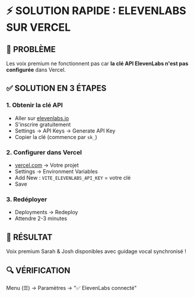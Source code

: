 # ⚡ SOLUTION RAPIDE : ELEVENLABS SUR VERCEL

## 🎯 **PROBLÈME**
Les voix premium ne fonctionnent pas car **la clé API ElevenLabs n'est pas configurée** dans Vercel.

## ✅ **SOLUTION EN 3 ÉTAPES**

### **1. Obtenir la clé API**
- Aller sur [elevenlabs.io](https://elevenlabs.io)
- S'inscrire gratuitement
- Settings → API Keys → Generate API Key
- Copier la clé (commence par `sk_`)

### **2. Configurer dans Vercel**
- [vercel.com](https://vercel.com) → Votre projet
- Settings → Environment Variables
- Add New : `VITE_ELEVENLABS_API_KEY` = votre clé
- Save

### **3. Redéployer**
- Deployments → Redeploy
- Attendre 2-3 minutes

## 🎉 **RÉSULTAT**
Voix premium Sarah & Josh disponibles avec guidage vocal synchronisé !

## 🔍 **VÉRIFICATION**
Menu (☰) → Paramètres → "✅ ElevenLabs connecté"